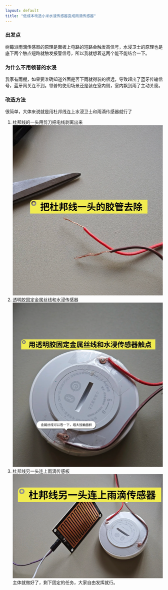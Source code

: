 ```yaml
---
layout: default
title: "低成本改造小米水浸传感器变成雨滴传感器"
---
```


### 出发点

树莓派雨滴传感器的原理是面板上电路的短路会触发高信号，水浸卫士的原理也是底下两个触点短路就触发报警信号，所以我就想着这两个能不能结合一下。

### 为什么不用领普的水浸

我家有雨棚，如果要准确知道外面是否下雨就得装的很远，导致超出了蓝牙传输信号，蓝牙网关连不到。领普的使用场景还是装在室内侧，室内飘到雨了主动关窗。

### 改造方法

很简单，大体来说就是用杜邦线连上水浸卫士和雨滴传感器就行了
<br>

1. 杜邦线的一头用剪刀把电线剥离出来
   ![](./img/03mirain01.png)
2. 透明胶固定金属丝线和水浸传感器
   ![](./img/03mirain02.png)
3. 杜邦线另一头连上雨滴传感板
   ![](./img/03mirain03.png)
   <br>
   主体就做好了，剩下固定的任务，大家自由发挥就行。

